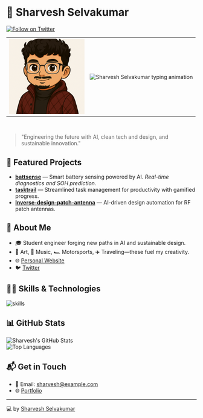 # 👋 Sharvesh Selvakumar

[![Follow on Twitter](https://img.shields.io/badge/Twitter-%40Sharvesh_14-1DA1F2?style=flat-square&logo=twitter&logoColor=white)](https://x.com/Sharvesh_14?t=AVstc0BoWbhh2WFnikeu_w&s=08)

<table>
  <tr>
    <td>
      <img src="https://github.com/sharvesh1401/sharvesh1401/blob/cddcc79842f0ed38d552e3d494211c5c4b755755/profile%20image.png" alt="Sharvesh Selvakumar profile" width="200"/>
    </td>
    <td>
      <img src="https://readme-typing-svg.demolab.com?font=Roboto&size=30&pause=1000&color=7B3FE4&width=435&lines=Student+Engineer;Sustainable+Innovation+Advocate" alt="Sharvesh Selvakumar typing animation"/>
    </td>
  </tr>
</table>

<br/>

> "Engineering the future with AI, clean tech and design, and sustainable innovation."

## 🚀 Featured Projects

- **[battsense](https://github.com/sharvesh1401/battsense)** — Smart battery sensing powered by AI. *Real-time diagnostics and SOH prediction.*
- **[tasktrail](https://github.com/sharvesh1401/tasktrail)** — Streamlined task management for productivity with gamified progress.
- **[Inverse-design-patch-antenna](https://github.com/sharvesh1401/Inverse-design-patch-antenna)** — AI-driven design automation for RF patch antennas.

## 🌱 About Me

- 🎓 Student engineer forging new paths in AI and sustainable design.
- 🎨 Art, 🎵 Music, 🏎 Motorsports, ✈️ Traveling—these fuel my creativity.
- 🌐 [Personal Website](https://sharveshfolio.netlify.app)
- 🐦 [Twitter](https://x.com/Sharvesh_14?t=AVstc0BoWbhh2WFnikeu_w&s=08)

## 🧑‍💻 Skills & Technologies

![skills](https://skillicons.dev/icons?i=python,typescript,c,react,tailwind,supabase,gradio,netlify,git&theme=light)

## 📊 GitHub Stats

![Sharvesh's GitHub Stats](https://github-readme-stats.vercel.app/api?username=sharvesh1401&show_icons=true&hide_title=true&count_private=true&theme=radical)  
![Top Languages](https://github-readme-stats.vercel.app/api/top-langs/?username=sharvesh1401&layout=compact&hide_title=true&theme=radical)

## 📬 Get in Touch

- 📧 Email: sharvesh@example.com
- 🌐 [Portfolio](https://sharveshfolio.netlify.app)

---

💻 by [Sharvesh Selvakumar](https://sharveshfolio.netlify.app)

